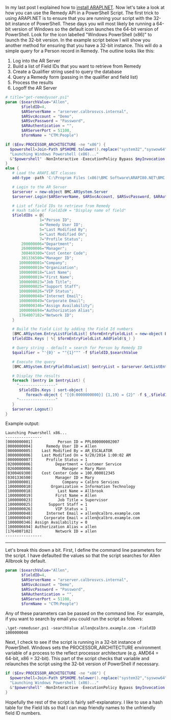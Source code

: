 In my last post I explained how to
[install ARAPI.NET](http://seanonit.wordpress.com/2014/10/22/installing-bmcs-arapi-net-library/).
Now let's take a look at how you can use the Remedy API in a PowerShell Script. The first trick to
using ARAPI.NET is to ensure that you are running your script with the 32-bit instance of
PowerShell. These days you will most likely be running a 64-bit version of Windows so the default
icon launches the 64-bit version of PowerShell. Look for the icon labelled "Windows PowerShell (x86)"
to launch the 32-bit version. In the example script below I will show you another method for
ensuring that you have a 32-bit instance. This will do a simple query for a Person record in Remedy.
The outline looks like this:

1. Log into the AR Server
1. Build a list of Field IDs that you want to retrieve from Remedy
1. Create a Qualifier string used to query the database
1. Query a Remedy form (passing in the qualifier and field list)
1. Process the results
1. Logoff the AR Server

```powershell
# title="get-remedyuser.ps1"
param ($searchValue="Allen",
       $fieldID=4,
       $ARServerName = "arserver.calbrosvcs.internal",
       $ARSvcAccount = "Demo",
       $ARSvcPassword = "Password",
       $ARAuthentication = "",
       $ARServerPort = 51100,
       $formName = "CTM:People")

if ($Env:PROCESSOR_ARCHITECTURE -ne "x86") {
  $powershell=Join-Path $PSHOME.tolower().replace("system32","syswow64") powershell.exe
  "Launching Windows Powershell (x86)..."
  &"$powershell" -NonInteractive -ExecutionPolicy Bypass $myInvocation.Line
}
else {
   # Load the ARAPI.NET classes
   add-type -path 'C:\Program Files (x86)\BMC Software\ARAPI80.NET\BMC.ARSystem.dll'

   # Login to the AR Server
   $arserver = new-object BMC.ARSystem.Server
   $arserver.Login($ARServerName, $ARSvcAccount, $ARSvcPassword, $ARAuthentication, $ARServerPort)

   # List of field IDs to retrieve from Remedy
   # Hash table of FieldId# = "Display name of field"
   $fieldIDs = @{
               1="Person ID";
               4="Remedy User ID";
               5="Last Modified By";
               6="Last Modified On";
               7="Profile Status";
       200000006="Department";
       260000006="Manager";
       300469300="Cost Center Code";
       301336500="Manager ID";
      1000000001="Company";
      1000000010="Organization";
      1000000018="Last Name";
      1000000019="First Name";
      1000000023="Job Title";
      1000000025="Support Staff";
      1000000026="VIP Status";
      1000000048="Internet Email";
      1000000049="Corporate Email";
      1000000346="Assign Availability";
      1000006694="Authorization Alias";
      1764007102="Network ID";
   }

   # Build the Field List by adding the Field Id numbers
   [BMC.ARSystem.EntryListFieldList] $formEntryFieldList = new-object BMC.ARSystem.EntryListFieldList
   $fieldIDs.Keys | %{ $formEntryFieldList.AddField($_) }

   # Query string - default = search for Person by Remedy ID
   $qualifier = "'{0}' = ""{1}""" -f $fieldID,$searchValue

   # Execute the query
   [BMC.ARSystem.EntryFieldValueList] $entryList = $arserver.GetListEntryWithFields($formName, $qualifier, $formEntryFieldList, 0, 0);

   # Display the results
   foreach ($entry in $entryList) {
     "----------------"
      $fieldIDs.Keys | sort-object |
         foreach-object { "[{0:0000000000}] {1,19} = {2}" -f $_,$fieldIDs[$_],$entry.fieldvalues[$_] }
     "----------------"
   }
   $arserver.Logout()
}
```

Example output:

```
Launching Powershell x86...
----------------
[0000000001]           Person ID = PPL000000002007
[0000000004]      Remedy User ID = Allen
[0000000005]    Last Modified By = AR_ESCALATOR
[0000000006]    Last Modified On = 9/20/2014 1:00:02 AM
[0000000007]      Profile Status = 1
[0200000006]          Department = Customer Service
[0260000006]             Manager = Mary Mann
[0300469300]    Cost Center Code = 100.000012345
[0301336500]          Manager ID = Mary
[1000000001]             Company = Calbro Services
[1000000010]        Organization = Information Technology
[1000000018]           Last Name = Allbrook
[1000000019]          First Name = Allen
[1000000023]           Job Title = Supervisor
[1000000025]       Support Staff = 1
[1000000026]          VIP Status = 1
[1000000048]      Internet Email = allen@calbro.example.com
[1000000049]     Corporate Email = allen@calbro.example.com
[1000000346] Assign Availability = 0
[1000006694] Authorization Alias = allen
[1764007102]          Network ID = allen
----------------
```

---

Let's break this down a bit. First, I define the command line parameters for the script. I have
defaulted the values so that the script searches for Allen Allbrook by default.

```powershell
param ($searchValue="Allen",
       $fieldID=4,
       $ARServerName = "arserver.calbrosvcs.internal",
       $ARSvcAccount = "Demo",
       $ARSvcPassword = "Password",
       $ARAuthentication = "",
       $ARServerPort = 51100,
       $formName = "CTM:People")
```

Any of these parameters can be passed on the command line. For example, if you want to search by
email you could run the script as follows:

`.\get-remeduser.ps1 -searchValue allen@calbro.example.com -fieldID 1000000048`

Next, I check to see if the script is running in a 32-bit instance of PowerShell. Windows sets the
PROCESSOR_ARCHITECTURE environment variable of a process to the reflect processor architecture (e.g.
AMD64 = 64-bit, x86 = 32-bit). This part of the script checks that variable and relaunches the
script using the 32-bit version of PowerShell if necessary.

```powershell
if ($Env:PROCESSOR_ARCHITECTURE -ne "x86") {
  $powershell=Join-Path $PSHOME.tolower().replace("system32","syswow64") powershell.exe
  "Launching Windows Powershell (x86)..."
  &"$powershell" -NonInteractive -ExecutionPolicy Bypass $myInvocation.Line
}
```

Hopefully the rest of the script is fairly self-explanatory. I like to use a hash table for the
Field Ids so that I can map friendly names to the unfriendly field ID numbers.
